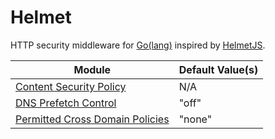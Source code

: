 # Helmet

HTTP security middleware for [Go(lang)](https://golang.org/) inspired by [HelmetJS](https://helmetjs.github.io/).

| Module                                                                                                             | Default Value(s) |
| ------------------------------------------------------------------------------------------------------------------ | ---------------- |
| [Content Security Policy](https://developer.mozilla.org/en-US/docs/Web/HTTP/CSP)                                   | N/A              |
| [DNS Prefetch Control](https://developer.mozilla.org/en-US/docs/Web/HTTP/Headers/X-DNS-Prefetch-Control)           | "off"            |
| [Permitted Cross Domain Policies](https://owasp.org/www-project-secure-headers/#x-permitted-cross-domain-policies) | "none"           |
